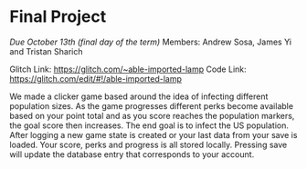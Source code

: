 # Final Project
*Due October 13th (final day of the term)*
Members: Andrew Sosa, James Yi and Tristan Sharich

Glitch Link: https://glitch.com/~able-imported-lamp
Code Link: https://glitch.com/edit/#!/able-imported-lamp

We made a clicker game based around the idea of infecting different population sizes. As the game progresses different perks become available based on your point total and as you score reaches the population markers, the goal score then increases. The end goal is to infect the US population. After logging a new game state is created or your last data from your save is loaded. Your score, perks and progress is all stored locally. Pressing save will update the database entry that corresponds to your account.
